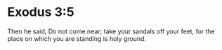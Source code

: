 # Exodus 3:5

Then he said, Do not come near; take your sandals off your feet, for the place on which you are standing is holy ground.
